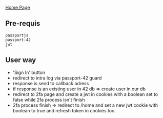 [Home Page](./00_Documentation.md)

## Pre-requis
	passportjs
	passport-42
	jwt

## User way
- 'Sign In' button
- redirect to intra log via passport-42 guard
- response is send to callback adress
- if response is an existing user in 42 db => create user in our db
- redirect to 2fa page and create a jwt in cookies with a boolean set to false while 2fa process isn't finish
- 2fa process finish => redirect to /home and set a new jwt cookie with boolean to true and refresh token in cookies too.